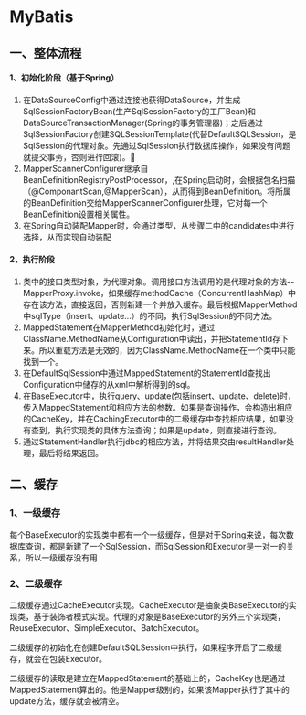 # 								MyBatis 

## 一、整体流程

#### 1、初始化阶段（基于Spring）

1. 在DataSourceConfig中通过连接池获得DataSource，并生成SqlSessionFactoryBean(生产SqlSessionFactory的工厂Bean)和DataSourceTransactionManager(Spring的事务管理器)；之后通过SqlSessionFactory创建SQLSessionTemplate(代替DefaultSQLSession，是SqlSession的代理对象。先通过SqlSession执行数据库操作，如果没有问题就提交事务，否则进行回滚)。
2. MapperScannerConfigurer继承自BeanDefinitionRegistryPostProcessor，,在Spring启动时，会根据包名扫描（@ComponantScan,@MapperScan），从而得到BeanDefinition。将所属的BeanDefinition交给MapperScannerConfigurer处理，它对每一个BeanDefinition设置相关属性。
3. 在Spring自动装配Mapper时，会通过类型，从步骤二中的candidates中进行选择，从而实现自动装配

#### **2**、执行阶段

1. 类中的接口类型对象，为代理对象。调用接口方法调用的是代理对象的方法--MapperProxy.invoke，如果缓存methodCache（ConcurrentHashMap）中存在该方法，直接返回，否则新建一个并放入缓存。最后根据MapperMethod中sqlType（insert、update...）的不同，执行SqlSession的不同方法。
2. MappedStatement在MapperMethod初始化时，通过ClassName.MethodName从Configuration中读出，并把StatementId存下来。所以重载方法是无效的，因为ClassName.MethodName在一个类中只能找到一个。
3. 在DefaultSqlSession中通过MappedStatement的StatementId查找出Configuration中储存的从xml中解析得到的sql。
4. 在BaseExecutor中，执行query、update(包括insert、update、delete)时，传入MappedStatement和相应方法的参数。如果是查询操作，会构造出相应的CacheKey，并在CachingExecutor中的二级缓存中查找相应结果，如果没有查到，执行实现类的具体方法查询；如果是update，则直接进行查询。
5. 通过StatementHandler执行jdbc的相应方法，并将结果交由resultHandler处理，最后将结果返回。



## 二、缓存

### 1、一级缓存

每个BaseExecutor的实现类中都有一个一级缓存，但是对于Spring来说，每次数据库查询，都是新建了一个SqlSession，而SqlSession和Executor是一对一的关系，所以一级缓存没有用

### 2、二级缓存

​		二级缓存通过CacheExecutor实现。CacheExecutor是抽象类BaseExecutor的实现类，基于装饰者模式实现。代理的对象是BaseExecutor的另外三个实现类，ReuseExecutor、SimpleExecutor、BatchExecutor。

​		二级缓存的初始化在创建DefaultSQLSession中执行，如果程序开启了二级缓存，就会在包装Executor。

​		二级缓存的读取是建立在MappedStatement的基础上的，CacheKey也是通过MappedStatement算出的。他是Mapper级别的，如果该Mapper执行了其中的update方法，缓存就会被清空。

